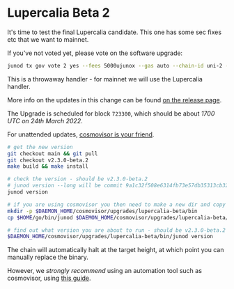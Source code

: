 # Lupercalia Beta 2

It's time to test the final Lupercalia candidate. This one has some sec fixes etc that we want to mainnet.

If you've not voted yet, please vote on the software upgrade:

```sh
junod tx gov vote 2 yes --fees 5000ujunox --gas auto --chain-id uni-2 -y --from <key>
```

This is a throwaway handler - for mainnet we will use the Lupercalia handler.

More info on the updates in this change can be found [on the release page](https://github.com/CosmosContracts/juno/releases/tag/v2.3.0-beta.2).

The Upgrade is scheduled for block `723300`, which should be about _1700 UTC on 24th March 2022_.

For unattended updates, [cosmovisor is your friend](https://docs.junochain.com/validators/setting-up-cosmovisor).

```bash
# get the new version
git checkout main && git pull
git checkout v2.3.0-beta.2
make build && make install

# check the version - should be v2.3.0-beta.2
# junod version --long will be commit 9a1c32f508e6314fb73e57db35313cb329639424
junod version

# if you are using cosmovisor you then need to make a new dir and copy this new binary
mkdir -p $DAEMON_HOME/cosmovisor/upgrades/lupercalia-beta/bin
cp $HOME/go/bin/junod $DAEMON_HOME/cosmovisor/upgrades/lupercalia-beta/bin

# find out what version you are about to run - should be v2.3.0-beta.2
$DAEMON_HOME/cosmovisor/upgrades/lupercalia-beta/bin/junod version
```

The chain will automatically halt at the target height, at which point you can manually replace the binary.

However, we _strongly recommend_ using an automation tool such as cosmovisor, using [this guide](https://docs.junochain.com/validators/setting-up-cosmovisor).
